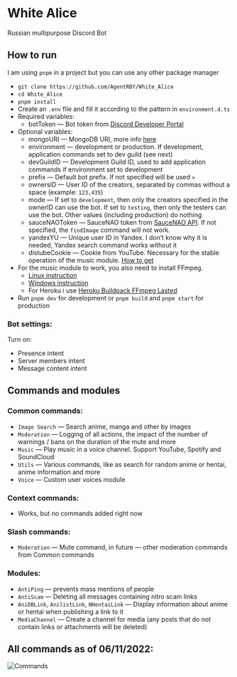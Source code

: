 # White Alice

Russian multipurpose Discord Bot

## How to run

I am using `pnpm` in a project but you can use any other package manager

- `git clone https://github.com/AgentRBY/White_Alice`
- `cd White_Alice`
- `pnpm install`
- Create an `.env` file and fill it according to the pattern in `environment.d.ts`
- Required variables:
    - botToken — Bot token from [Discord Developer Portal](https://discord.com/developers/applications)
- Optional variables:
    - mongoURI — MongoDB URI, more info [here](https://www.mongodb.com/docs/manual/reference/connection-string)
    - environment — development or production. If development, application commands set to dev guild (see next)
    - devGuildID — Development Guild ID, used to add application commands if environment set to development
    - prefix — Default bot prefix. If not specified will be used `>`
    - ownersID — User ID of the creators, separated by commas without a space (example: `123,435`)
    - mode — If set to `development`, then only the creators specified in the ownerID can use the bot. If set
      to `testing`, then only the testers can use the bot. Other values (including production) do nothing
    - sauceNAOToken — SauceNAO token from [SauceNAO API](https://saucenao.com/user.php?page=search-api). If not
      specified, the `findImage` command will not work.
    - yandexYU — Unique user ID in Yandex. I don’t know why it is needed, Yandex search command works without it
    - distubeCookie — Cookie from YouTube. Necessary for the stable operation of the music
      module. [How to get](https://github.com/fent/node-ytdl-core/blob/784c04eaf9f3cfac0fe0933155adffe0e2e0848a/example/cookies.js#L6-L12)
- For the music module to work, you also need to install FFmpeg.
    - [Linux instruction](https://www.tecmint.com/install-ffmpeg-in-linux/)
    - [Windows instruction](https://blog.gregzaal.com/how-to-install-ffmpeg-on-windows/)
    - For Heroku i use [Heroku Buildpack FFmpeg Lasted](https://github.com/jonathanong/heroku-buildpack-ffmpeg-latest)
- Run `pnpm dev` for development or `pnpm build` and `pnpm start` for production

### **Bot settings:**

Turn on:
- Presence intent 
- Server members intent
- Message content intent

## Commands and modules

### **Common commands:**

- `Image Search` — Search anime, manga and other by images
- `Moderation` — Logging of all actions, the impact of the number of warnings / bans on the duration of the mute and
  more
- `Music` — Play music in a voice channel. Support YouTube, Spotify and SoundCloud
- `Utils` — Various commands, like as search for random anime or hentai, anime information and more
- `Voice` — Custom user voices module

### **Context commands:**

- Works, but no commands added right now

### **Slash commands:**

- `Moderation` — Mute command, in future — other moderation commands from Common commands

### **Modules:**

- `AntiPing` — prevents mass mentions of people
- `AntiScam` — Deleting all messages containing nitro scam links
- `AniDBLink`, `AnilistLink`, `NHentaiLink` — Display information about anime or hentai when publishing a link to it
- `MediaChannel` — Create a channel for media (any posts that do not contain links or attachments will be deleted)

## All commands as of 06/11/2022:

![Commands](https://i.imgur.com/WQzOPzA.png)




